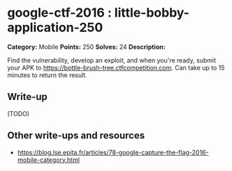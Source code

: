 # google-ctf-2016 : little-bobby-application-250

**Category:** Mobile
**Points:** 250
**Solves:** 24
**Description:**

Find the vulnerability, develop an exploit, and when you're ready, submit your APK to https://bottle-brush-tree.ctfcompetition.com. Can take up to 15 minutes to return the result.

## Write-up

(TODO)

## Other write-ups and resources

* <https://blog.lse.epita.fr/articles/78-google-capture-the-flag-2016-mobile-category.html>
